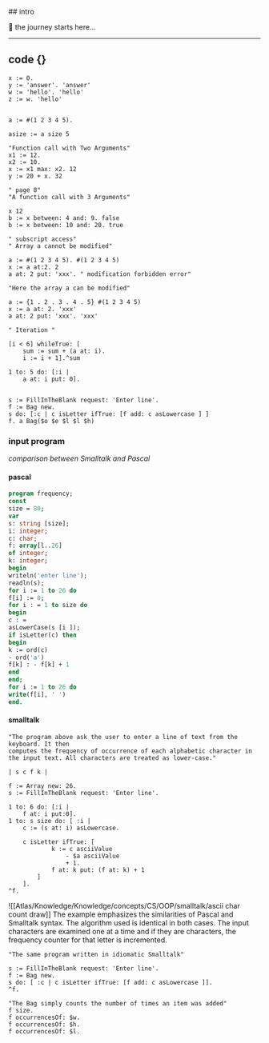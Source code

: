 [](Atlas/Knowledge/Knowledge/concepts/CS/OOP/smalltalk/💠%20objects%20in%20Smalltalk.md)[](Atlas/Knowledge/Knowledge/concepts/CS/OOP/smalltalk/ascii%20char%20count%20draw.md)## intro

🧭 the journey starts here... 

---

## code {}
```smalltalk
x := 0.
y := 'answer'. 'answer' 
w := 'hello'. 'hello' 
z := w. 'hello'


a := #(1 2 3 4 5).

asize := a size 5

"Function call with Two Arguments"
x1 := 12.
x2 := 10.
x := x1 max: x2. 12 
y := 20 + x. 32

" page 8"
"A function call with 3 Arguments"

x 12
b := x between: 4 and: 9. false 
b := x between: 10 and: 20. true 

" subscript access"
" Array a cannot be modified"

a := #(1 2 3 4 5). #(1 2 3 4 5) 
x := a at:2. 2 
a at: 2 put: 'xxx'. " modification forbidden error"

"Here the array a can be modified"

a := {1 . 2 . 3 . 4 . 5} #(1 2 3 4 5) 
x := a at: 2. 'xxx' 
a at: 2 put: 'xxx'. 'xxx'

" Iteration "

[i < 6] whileTrue: [
	sum := sum + (a at: i).
	i := i + 1].^sum

1 to: 5 do: [:i |
	a at: i put: 0].


s := FillInTheBlank request: 'Enter line'.
f := Bag new.
s do: [:c | c isLetter ifTrue: [f add: c asLowercase ] ] 
f. a Bag($o $e $l $l $h) 

```

### input program
*comparison between Smalltalk and Pascal*
#### pascal

```pascal
program frequency;
const
size = 80;
var
s: string [size];
i: integer;
c: char;
f: array[l..26]
of integer;
k: integer;
begin
writeln('enter line');
readln(s);
for i := 1 to 26 do
f[i] := 0;
for i : = 1 to size do
begin
c : =
asLowerCase(s [i ]);
if isLetter(c) then
begin
k := ord(c)
- ord('a')
f[k] : - f[k] + 1
end
end;
for i := 1 to 26 do
write(f[i], ' ')
end.
```
#### **smalltalk**
```smalltalk
"The program above ask the user to enter a line of text from the keyboard. It then
computes the frequency of occurrence of each alphabetic character in the input text. All characters are treated as lower-case."

| s c f k |

f := Array new: 26.
s := FillInTheBlank request: 'Enter line'.

1 to: 6 do: [:i |
	f at: i put:0].
1 to: s size do: [ :i |
	c := (s at: i) asLowercase.

	c isLetter ifTrue: [
			k := c asciiValue
				- $a asciiValue
				+ 1.
			f at: k put: (f at: k) + 1
		]
	].
^f.
```
![[Atlas/Knowledge/Knowledge/concepts/CS/OOP/smalltalk/ascii char count draw]]
The example emphasizes the similarities of Pascal and Smalltalk syntax. The algorithm
used is identical in both cases. The input characters are examined one at a time and if they
are characters, the frequency counter for that letter is incremented.

```smalltalk
"The same program written in idiomatic Smalltalk"

s := FillInTheBlank request: 'Enter line'.
f := Bag new.
s do: [ :c | c isLetter ifTrue: [f add: c asLowercase ]].
^f.

"The Bag simply counts the number of times an item was added"
f size.
f occurrencesOf: $w.
f occurrencesOf: $h.
f occurrencesOf: $l.
```
